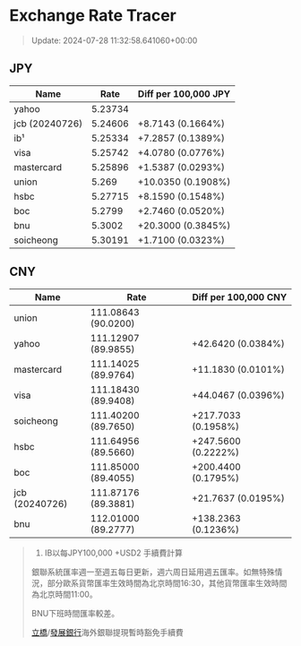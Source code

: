 # Exchange Rate Tracer

> Update: 2024-07-28 11:32:58.641060+00:00

## JPY

| Name           |    Rate | Diff per 100,000 JPY   |
|----------------|---------|------------------------|
| yahoo          | 5.23734 |                        |
| jcb (20240726) | 5.24606 | +8.7143 (0.1664%)      |
| ib¹            | 5.25334 | +7.2857 (0.1389%)      |
| visa           | 5.25742 | +4.0780 (0.0776%)      |
| mastercard     | 5.25896 | +1.5387 (0.0293%)      |
| union          | 5.269   | +10.0350 (0.1908%)     |
| hsbc           | 5.27715 | +8.1590 (0.1548%)      |
| boc            | 5.2799  | +2.7460 (0.0520%)      |
| bnu            | 5.3002  | +20.3000 (0.3845%)     |
| soicheong      | 5.30191 | +1.7100 (0.0323%)      |

## CNY

| Name           | Rate                | Diff per 100,000 CNY   |
|----------------|---------------------|------------------------|
| union          | 111.08643	(90.0200) |                        |
| yahoo          | 111.12907	(89.9855) | +42.6420 (0.0384%)     |
| mastercard     | 111.14025	(89.9764) | +11.1830 (0.0101%)     |
| visa           | 111.18430	(89.9408) | +44.0467 (0.0396%)     |
| soicheong      | 111.40200	(89.7650) | +217.7033 (0.1958%)    |
| hsbc           | 111.64956	(89.5660) | +247.5600 (0.2222%)    |
| boc            | 111.85000	(89.4055) | +200.4400 (0.1795%)    |
| jcb (20240726) | 111.87176	(89.3881) | +21.7637 (0.0195%)     |
| bnu            | 112.01000	(89.2777) | +138.2363 (0.1236%)    |


> 1. IB以每JPY100,000 +USD2 手續費計算
>
> 銀聯系統匯率週一至週五每日更新，週六周日延用週五匯率。如無特殊情況，部分歐系貨幣匯率生效時間為北京時間16:30，其他貨幣匯率生效時間為北京時間11:00。
>
> BNU下班時間匯率較差。
>
> [立橋](https://www.wlbank.com.mo/uploads/ueditor/file/20181211/1544536513900230.pdf)/[發展銀行](https://www.mdb.com.mo/Service_Charges_20230728.pdf)海外銀聯提現暫時豁免手續費


